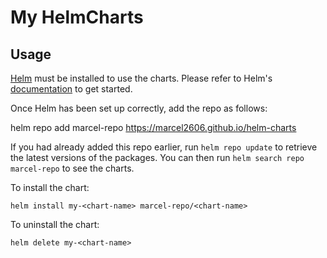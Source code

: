 # My HelmCharts

## Usage

[Helm](https://helm.sh) must be installed to use the charts.  Please refer to
Helm's [documentation](https://helm.sh/docs) to get started.

Once Helm has been set up correctly, add the repo as follows:

  helm repo add marcel-repo https://marcel2606.github.io/helm-charts

If you had already added this repo earlier, run `helm repo update` to retrieve
the latest versions of the packages.  You can then run `helm search repo
marcel-repo` to see the charts.

To install the <chart-name> chart:

    helm install my-<chart-name> marcel-repo/<chart-name>

To uninstall the chart:

    helm delete my-<chart-name>
